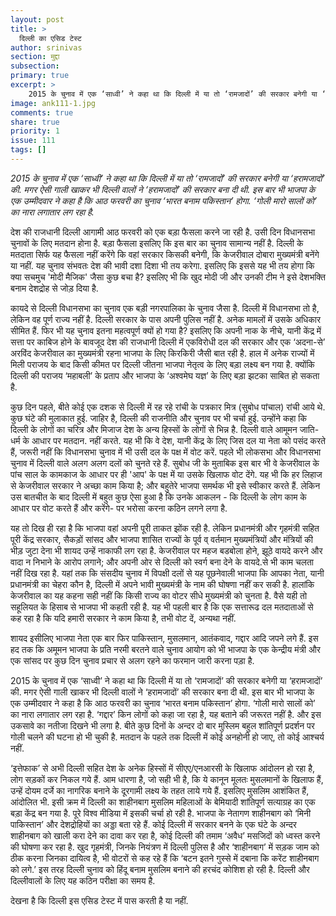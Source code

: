 ```yaml
---
layout: post
title: >
  दिल्ली का एसिड टेस्ट
author: srinivas
section: मुद्दा
subsection:
primary: true
excerpt: >
    2015 के चुनाव में एक ‘साध्वी’ ने कहा था कि दिल्ली में या तो ‘रामजादों’ की सरकार बनेगी या ‘हरामजादों’ की. मगर ऐसी गाली खाकर भी दिल्ली वालों  ने ‘हरामजादों’ की सरकार बना दी थी. इस बार भी भाजपा के एक उम्मीदवार ने कहा है कि आठ फरवरी का चुनाव ‘भारत बनाम पकिस्तान’ होगा. ‘गोली मारो सालों को’ का नारा लगातार लग रहा है.
image: ank111-1.jpg
comments: true
share: true
priority: 1
issue: 111
tags: []
---
```


*2015 के चुनाव में एक ‘साध्वी’ ने कहा था कि दिल्ली में या तो ‘रामजादों’ की सरकार बनेगी या ‘हरामजादों’ की. मगर ऐसी गाली खाकर भी दिल्ली वालों  ने ‘हरामजादों’ की सरकार बना दी थी. इस बार भी भाजपा के एक उम्मीदवार ने कहा है कि आठ फरवरी का चुनाव ‘भारत बनाम पकिस्तान’ होगा. ‘गोली मारो सालों को’ का नारा लगातार लग रहा है.*

देश की राजधानी दिल्ली आगामी आठ फरवरी को एक बड़ा फैसला करने जा रही है. उसी दिन विधानसभा चुनावों के लिए मतदान होना है. बड़ा फैसला इसलिए कि इस बार का चुनाव सामान्य नहीं है. दिल्ली के मतदाता सिर्फ यह फैसला नहीं करेंगे कि वहां सरकार किसकी बनेगी, कि केजरीवाल दोबारा मुख्यमंत्री बनेंगे या नहीं. यह चुनाव संभवतः देश की भावी दशा दिशा भी तय करेगा. इसलिए कि इससे यह भी तय होगा कि क्या सचमुच 'मोदी मैजिक' जैसा कुछ बचा है? इसलिए भी कि खुद मोदी जी और उनकी टीम ने इसे देशभक्ति बनाम देशद्रोह से जोड़ दिया है.

कायदे से दिल्ली विधानसभा का चुनाव एक बड़ी नगरपालिका के चुनाव जैसा है. दिल्ली में विधानसभा तो है, लेकिन वह  पूर्ण राज्य नहीं है. दिल्ली सरकार के पास अपनी पुलिस नहीं है. अनेक मामलों में उसके अधिकार सीमित हैं.  फिर भी यह चुनाव इतना महत्वपूर्ण क्यों हो गया है? इसलिए कि अपनी नाक के नीचे, यानी केंद्र में सत्ता पर काबिज होने के बावजूद देश की राजधानी दिल्ली में एकविरोधी दल की सरकार और एक ‘अदना-से’ अरविंद केजरीवाल का मुख्यमंत्री रहना भाजपा के लिए किरकिरी जैसी बात रही है. हाल में अनेक राज्यों में मिली पराजय के बाद किसी कीमत पर दिल्ली जीतना भाजपा नेतृत्व के लिए बड़ा लक्ष्य बन गया है. क्योंकि दिल्ली की पराजय ‘महाबली’ के प्रताप और भाजपा के ‘अश्वमेघ यज्ञ’ के लिए बड़ा झटका साबित हो सकता है.  

कुछ दिन पहले, बीते कोई एक दशक से दिल्ली में रह रहे रांची के पत्रकार मित्र (सुबोध पांचाल) रांची आये थे. कुछ घंटे की मुलाकात हुई. जाहिर है, दिल्ली की राजनीति और चुनाव पर भी चर्चा हुई. उन्होंने कहा कि दिल्ली के लोगों का चरित्र और मिजाज देश के अन्य हिस्सों के लोगों से भिन्न है. दिल्ली वाले आमूमन जाति-धर्म के आधार पर मतदान. नहीं करते. यह भी कि वे देश, यानी केंद्र के लिए जिस दल या नेता को पसंद करते हैं, जरूरी नहीं कि विधानसभा चुनाव में भी उसी दल के पक्ष में वोट करें. पहले भी लोकसभा और विधानसभा चुनाव में दिल्ली वाले  अलग अलग  दलों को चुनते रहे हैं.  सुबोध जी  के मुताबिक इस बार भी वे केजरीवाल के पांच साल के कामकाज के आधार पर ही 'आप' के पक्ष में या उसके खिलाफ वोट देंगे. यह भी कि हर लिहाज से केजरीवाल सरकार ने अच्छा काम किया है; और बहुतेरे भाजपा समर्थक भी इसे स्वीकार करते हैं. लेकिन उस बातचीत के बाद दिल्ली में बहुत कुछ ऐसा हुआ है कि उनके आकलन - कि दिल्ली के लोग काम के आधार पर वोट करते हैं और करेंगे- पर भरोसा करना कठिन लगने लगा है.

यह तो दिख ही रहा है कि भाजपा वहां अपनी पूरी ताकत झोंक रही है. लेकिन प्रधानमंत्री और गृहमंत्री सहित पूरी केंद्र सरकार, सैकड़ों सांसद  और भाजपा शासित राज्यों के पूर्व व् वर्तमान मुख्यमंत्रियों और मंत्रियों की भीड़ जुटा देना भी शायद उन्हें नाकाफी लग रहा है. केजरीवाल पर महज बडबोला होने, झूठे वायदे करने और वादा न निभाने के आरोप लगाने; और अपनी ओर से दिल्ली को स्वर्ग बना देने के वायदे.से भी काम चलता नहीं दिख रहा है. यहां तक कि संसदीय चुनाव में विपक्षी दलों से यह पूछनेवाली भाजपा कि आपका नेता, यानी प्रधानमंत्री का चेहरा कौन है, दिल्ली में अपने भावी मुख्यमंत्री के नाम की घोषणा नहीं कर सकी है. हालांकि केजरीवाल का यह कहना सही नहीं कि किसी राज्य का वोटर सीधे मुख्यमंत्री को चुनता है. वैसे यही तो सहूलियत के हिसाब से भाजपा भी कहती रही है. यह भी पहली बार है कि एक सत्तारूढ दल मतदाताओं से कह रहा है कि  यदि हमारी सरकार ने काम किया है, तभी वोट दें, अन्यथा नहीं.

शायद इसीलिए भाजपा  नेता एक बार फिर पाकिस्तान, मुसलमान, आतंकवाद, गद्दार आदि जपने लगे हैं. इस हद  तक कि अमूमन भाजपा के प्रति नरमी बरतने वाले चुनाव आयोग को भी भाजपा के एक केन्द्रीय मंत्री और एक सांसद पर कुछ दिन चुनाव प्रचार से अलग रहने का फरमान जारी करना पड़ा है.

2015 के चुनाव में एक ‘साध्वी’ ने कहा था कि दिल्ली में या तो ‘रामजादों’ की सरकार बनेगी या ‘हरामजादों’ की. मगर ऐसी गाली खाकर भी दिल्ली वालों  ने ‘हरामजादों’ की सरकार बना दी थी. इस बार भी भाजपा के एक उम्मीदवार ने कहा है कि आठ फरवरी का चुनाव ‘भारत बनाम पकिस्तान’ होगा. ‘गोली मारो सालों को’ का नारा लगातार लग रहा है. ‘गद्दार’ किन लोगों को कहा जा रहा है, यह बताने की जरूरत नहीं है. और इस उकसावे का नतीजा दिखने भी लगा है. बीते कुछ दिनों के अन्दर दो बार मुस्लिम बहुल शांतिपूर्ण प्रदर्शन पर गोली चलने की घटना हो भी चुकी है. मतदान के पहले तक दिल्ली में कोई अनहोनी हो जाए, तो कोई आश्चर्य नहीं.

‘इत्तेफाक’ से अभी दिल्ली सहित देश के अनेक हिस्सों में सीएए/एनआरसी के खिलाफ आंदोलन हो रहा है, लोग सड़कों कर निकल गये हैं. आम धारणा है, जो सही भी है, कि ये कानून मूलतः मुसलमानों के खिलाफ हैं, उन्हें दोयम दर्जे का नागरिक बनाने के दूरगामी लक्ष्य के तहत लाये गये हैं. इसलिए  मुसलिम आशंकित हैं, आंदोलित भी. इसी क्रम में दिल्ली का शाहीनबाग  मुसलिम महिलाओं के बेमियादी शांतिपूर्ण सत्याग्रह का एक बड़ा केंद्र बन गया है. पूरे विश्व मीडिया में इसकी चर्चा हो रही है. भाजपा के नेतागण शाहीनबाग को ‘मिनी पाकिस्तान’ और देशद्रोहियों का अड्डा बता रहे हैं. कोई दिल्ली में सरकार बनने के एक घंटे के  अन्दर शाहीनबाग को खाली करा देने का दावा कर रहा है, कोई दिल्ली की तमाम ‘अवैध’ मसजिदों को ध्वस्त करने की घोषणा कर रहा है. खुद गृहमंत्री, जिनके नियंत्रण में दिल्ली पुलिस है और ‘शाहीनबाग’ में सड़क जाम को ठीक करना जिनका दायित्व है, भी  वोटरों से कह रहे हैं कि ‘बटन इतने गुस्से में दबाना कि करेंट शाहीनबाग को लगे.’ इस तरह दिल्ली चुनाव को हिंदू बनाम मुसलिम बनाने की हरचंद कोशिश हो रही है. दिल्ली और दिल्लीवालों के लिए यह कठिन परीक्षा का समय है.

देखना है कि दिल्ली इस एसिड टेस्ट में पास करती है या नहीं.
